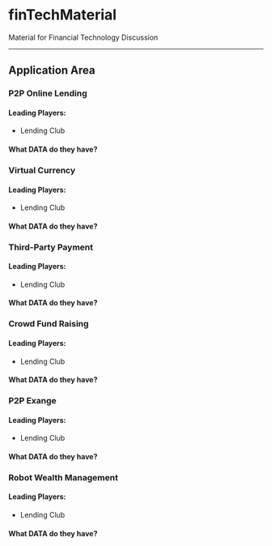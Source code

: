 # finTechMaterial
Material for Financial Technology Discussion

---

## Application Area

### P2P Online Lending

#### Leading Players:
* Lending Club

#### What **DATA** do they have?

### Virtual Currency

#### Leading Players:
* Lending Club

#### What **DATA** do they have?

### Third-Party Payment

#### Leading Players:
* Lending Club

#### What **DATA** do they have?

### Crowd Fund Raising

#### Leading Players:
* Lending Club

#### What **DATA** do they have?

### P2P Exange

#### Leading Players:
* Lending Club

#### What **DATA** do they have?

### Robot Wealth Management

#### Leading Players:
* Lending Club

#### What **DATA** do they have?